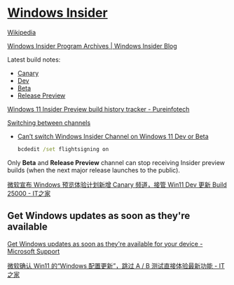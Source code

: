 # [Windows Insider](https://learn.microsoft.com/windows-insider/)
[Wikipedia](https://en.wikipedia.org/wiki/Windows_Insider)

[Windows Insider Program Archives | Windows Insider Blog](https://blogs.windows.com/windows-insider/tag/windows-insider-program/)

Latest build notes:
- [Canary](https://aka.ms/CanaryLatest)
- [Dev](https://aka.ms/DevLatest)
- [Beta](https://aka.ms/BetaLatest)
- [Release Preview](https://aka.ms/ReleasePreviewLatest)

[Windows 11 Insider Preview build history tracker - Pureinfotech](https://pureinfotech.com/windows-11-insider-preview-build-history-tracker/)

[Switching between channels](https://learn.microsoft.com/en-us/windows-insider/flighting#switching-between-channels)
- [Can’t switch Windows Insider Channel on Windows 11 Dev or Beta](https://www.thewindowsclub.com/cant-switch-windows-insider-channel-on-windows)

  ```cmd
  bcdedit /set flightsigning on
  ```

Only **Beta** and **Release Preview** channel can stop receiving Insider preview builds (when the next major release launches to the public).

[微软宣布 Windows 预览体验计划新增 Canary 频道，接管 Win11 Dev 更新 Build 25000 - IT之家](https://www.ithome.com/0/677/809.htm)

## Get Windows updates as soon as they're available
[Get Windows updates as soon as they're available for your device - Microsoft Support](https://support.microsoft.com/en-us/windows/get-windows-updates-as-soon-as-they-re-available-for-your-device-cad7b32b-001e-435b-9110-f18309b54168)

[微软确认 Win11 的“Windows 配置更新”，跳过 A / B 测试直接体验最新功能 - IT之家](https://www.ithome.com/0/690/128.htm)